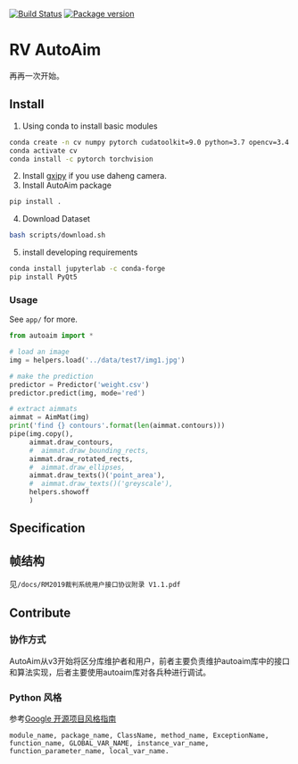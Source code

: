 [![Build Status](https://travis-ci.com/RoboVigor/RV-AutoAim.svg?token=2Z1XgX7xLxVemPKXnupb&branch=v2)](https://travis-ci.com/RoboVigor/RV-AutoAim) [![Package version](https://badge.fury.io/gh/RoboVigor%2FRV-AutoAim.svg)](https://badge.fury.io/gh/RoboVigor%2FRV-AutoAim)

# RV AutoAim

再再一次开始。

## Install
1. Using conda to install basic modules
```bash
conda create -n cv numpy pytorch cudatoolkit=9.0 python=3.7 opencv=3.4.2 -c menpo
conda activate cv
conda install -c pytorch torchvision
```
2. Install [gxipy](http://www.daheng-imaging.com/Software/index.aspx?nodeid=304) if you use daheng camera.
3. Install AutoAim package
```bash
pip install .
```
4. Download Dataset
```bash
bash scripts/download.sh
```
5. install developing requirements
```bash
conda install jupyterlab -c conda-forge
pip install PyQt5
```

### Usage

See `app/` for more.

```python
from autoaim import *

# load an image
img = helpers.load('../data/test7/img1.jpg')

# make the prediction
predictor = Predictor('weight.csv')
predictor.predict(img, mode='red')

# extract aimmats
aimmat = AimMat(img)
print('find {} contours'.format(len(aimmat.contours)))
pipe(img.copy(),
     aimmat.draw_contours,
     #  aimmat.draw_bounding_rects,
     aimmat.draw_rotated_rects,
     #  aimmat.draw_ellipses,
     aimmat.draw_texts()('point_area'),
     #  aimmat.draw_texts()('greyscale'),
     helpers.showoff
     )
```

## Specification

## 帧结构

见`/docs/RM2019裁判系统用户接口协议附录 V1.1.pdf`

## Contribute

### 协作方式
AutoAim从v3开始将区分库维护者和用户，前者主要负责维护autoaim库中的接口和算法实现，后者主要使用autoaim库对各兵种进行调试。

### Python 风格

参考[Google 开源项目风格指南](https://zh-google-styleguide.readthedocs.io/en/latest/google-python-styleguide/python_style_rules/#id16)

```
module_name, package_name, ClassName, method_name, ExceptionName, function_name, GLOBAL_VAR_NAME, instance_var_name, function_parameter_name, local_var_name.
```
